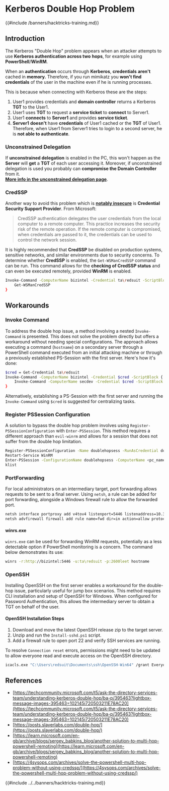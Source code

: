 # Kerberos Double Hop Problem

{{#include /banners/hacktricks-training.md}}




## Introduction

The Kerberos "Double Hop" problem appears when an attacker attempts to use **Kerberos authentication across two** **hops**, for example using **PowerShell**/**WinRM**.

When an **authentication** occurs through **Kerberos**, **credentials** **aren't** cached in **memory.** Therefore, if you run mimikatz you **won't find credentials** of the user in the machine even if he is running processes.

This is because when connecting with Kerberos these are the steps:

1. User1 provides credentials and **domain controller** returns a Kerberos **TGT** to the User1.
2. User1 uses **TGT** to request a **service ticket** to **connect** to Server1.
3. User1 **connects** to **Server1** and provides **service ticket**.
4. **Server1** **doesn't** have **credentials** of User1 cached or the **TGT** of User1. Therefore, when User1 from Server1 tries to login to a second server, he is **not able to authenticate**.

### Unconstrained Delegation

If **unconstrained delegation** is enabled in the PC, this won't happen as the **Server** will **get** a **TGT** of each user accessing it. Moreover, if unconstrained delegation is used you probably can **compromise the Domain Controller** from it.\
[**More info in the unconstrained delegation page**](unconstrained-delegation.md).

### CredSSP

Another way to avoid this problem which is [**notably insecure**](https://docs.microsoft.com/en-us/powershell/module/microsoft.wsman.management/enable-wsmancredssp?view=powershell-7) is **Credential Security Support Provider**. From Microsoft:

> CredSSP authentication delegates the user credentials from the local computer to a remote computer. This practice increases the security risk of the remote operation. If the remote computer is compromised, when credentials are passed to it, the credentials can be used to control the network session.

It is highly recommended that **CredSSP** be disabled on production systems, sensitive networks, and similar environments due to security concerns. To determine whether **CredSSP** is enabled, the `Get-WSManCredSSP` command can be run. This command allows for the **checking of CredSSP status** and can even be executed remotely, provided **WinRM** is enabled.

```bash
Invoke-Command -ComputerName bizintel -Credential ta\redsuit -ScriptBlock {
    Get-WSManCredSSP
}
```

## Workarounds

### Invoke Command

To address the double hop issue, a method involving a nested `Invoke-Command` is presented. This does not solve the problem directly but offers a workaround without needing special configurations. The approach allows executing a command (`hostname`) on a secondary server through a PowerShell command executed from an initial attacking machine or through a previously established PS-Session with the first server. Here's how it's done:

```bash
$cred = Get-Credential ta\redsuit
Invoke-Command -ComputerName bizintel -Credential $cred -ScriptBlock {
    Invoke-Command -ComputerName secdev -Credential $cred -ScriptBlock {hostname}
}
```

Alternatively, establishing a PS-Session with the first server and running the `Invoke-Command` using `$cred` is suggested for centralizing tasks.

### Register PSSession Configuration

A solution to bypass the double hop problem involves using `Register-PSSessionConfiguration` with `Enter-PSSession`. This method requires a different approach than `evil-winrm` and allows for a session that does not suffer from the double hop limitation.

```bash
Register-PSSessionConfiguration -Name doublehopsess -RunAsCredential domain_name\username
Restart-Service WinRM
Enter-PSSession -ConfigurationName doublehopsess -ComputerName <pc_name> -Credential domain_name\username
klist
```

### PortForwarding

For local administrators on an intermediary target, port forwarding allows requests to be sent to a final server. Using `netsh`, a rule can be added for port forwarding, alongside a Windows firewall rule to allow the forwarded port.

```bash
netsh interface portproxy add v4tov4 listenport=5446 listenaddress=10.35.8.17 connectport=5985 connectaddress=10.35.8.23
netsh advfirewall firewall add rule name=fwd dir=in action=allow protocol=TCP localport=5446
```

#### winrs.exe

`winrs.exe` can be used for forwarding WinRM requests, potentially as a less detectable option if PowerShell monitoring is a concern. The command below demonstrates its use:

```bash
winrs -r:http://bizintel:5446 -u:ta\redsuit -p:2600leet hostname
```

### OpenSSH

Installing OpenSSH on the first server enables a workaround for the double-hop issue, particularly useful for jump box scenarios. This method requires CLI installation and setup of OpenSSH for Windows. When configured for Password Authentication, this allows the intermediary server to obtain a TGT on behalf of the user.

#### OpenSSH Installation Steps

1. Download and move the latest OpenSSH release zip to the target server.
2. Unzip and run the `Install-sshd.ps1` script.
3. Add a firewall rule to open port 22 and verify SSH services are running.

To resolve `Connection reset` errors, permissions might need to be updated to allow everyone read and execute access on the OpenSSH directory.

```bash
icacls.exe "C:\Users\redsuit\Documents\ssh\OpenSSH-Win64" /grant Everyone:RX /T
```

## References

- [https://techcommunity.microsoft.com/t5/ask-the-directory-services-team/understanding-kerberos-double-hop/ba-p/395463?lightbox-message-images-395463=102145i720503211E78AC20](https://techcommunity.microsoft.com/t5/ask-the-directory-services-team/understanding-kerberos-double-hop/ba-p/395463?lightbox-message-images-395463=102145i720503211E78AC20)
- [https://posts.slayerlabs.com/double-hop/](https://posts.slayerlabs.com/double-hop/)
- [https://learn.microsoft.com/en-gb/archive/blogs/sergey_babkins_blog/another-solution-to-multi-hop-powershell-remoting](https://learn.microsoft.com/en-gb/archive/blogs/sergey_babkins_blog/another-solution-to-multi-hop-powershell-remoting)
- [https://4sysops.com/archives/solve-the-powershell-multi-hop-problem-without-using-credssp/](https://4sysops.com/archives/solve-the-powershell-multi-hop-problem-without-using-credssp/)


{{#include ../../banners/hacktricks-training.md}}


